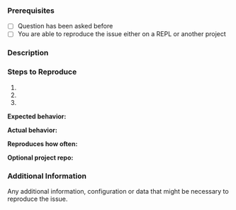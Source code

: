 ### Prerequisites
- [ ] Question has been asked before
- [ ] You are able to reproduce the issue either on a REPL or another project

### Description

### Steps to Reproduce

1. 
2. 
3. 

**Expected behavior:**

**Actual behavior:**

**Reproduces how often:**

**Optional project repo:**

### Additional Information

Any additional information, configuration or data that might be necessary to reproduce the issue.